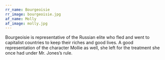 ```yaml
---
rr_name: Bourgeoisie
rr_image: bourgeoisie.jpg
af_name: Molly
af_image: molly.jpg
---
```


Bourgeoisie is representative of the Russian elite who fled and went to capitalist countries to keep their riches and good lives. A good representation of the character Mollie as well, she left for the treatment she once had under Mr. Jones’s rule.